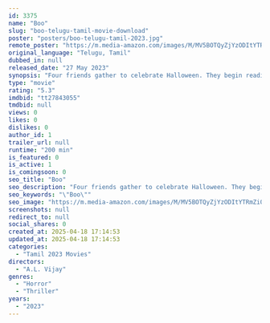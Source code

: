 ```yaml
---
id: 3375
name: "Boo"
slug: "boo-telugu-tamil-movie-download"
poster: "posters/boo-telugu-tamil-2023.jpg"
remote_poster: "https://m.media-amazon.com/images/M/MV5BOTQyZjYzODItYTRmZi00ZDQzLTllYzktMWZlMzgwMTBhM2ZmXkEyXkFqcGdeQXVyODE5NzE3OTE@._V1_SX300.jpg"
original_language: "Telugu, Tamil"
dubbed_in: null
released_date: "27 May 2023"
synopsis: "Four friends gather to celebrate Halloween. They begin reading an horror novel. Things take a strange turn as they begin to experience bizarre events while reading the book. Will they be able to escape the spirit that haunts them?"
type: "movie"
rating: "5.3"
imdbid: "tt27843055"
tmdbid: null
views: 0
likes: 0
dislikes: 0
author_id: 1
trailer_url: null
runtime: "200 min"
is_featured: 0
is_active: 1
is_comingsoon: 0
seo_title: "Boo"
seo_description: "Four friends gather to celebrate Halloween. They begin reading an horror novel. Things take a strange turn as they begin to experience bizarre events while reading the book. Will they be able to escape the spirit that haunts them?"
seo_keywords: "\"Boo\""
seo_image: "https://m.media-amazon.com/images/M/MV5BOTQyZjYzODItYTRmZi00ZDQzLTllYzktMWZlMzgwMTBhM2ZmXkEyXkFqcGdeQXVyODE5NzE3OTE@._V1_SX300.jpg"
screenshots: null
redirect_to: null
social_shares: 0
created_at: 2025-04-18 17:14:53
updated_at: 2025-04-18 17:14:53
categories:
  - "Tamil 2023 Movies"
directors:
  - "A.L. Vijay"
genres:
  - "Horror"
  - "Thriller"
years:
  - "2023"
---
```

